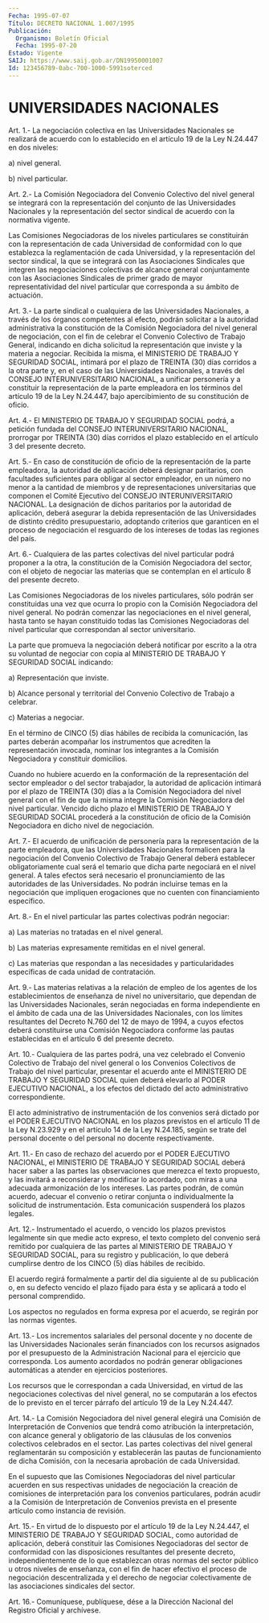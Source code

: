 ```yaml
---
Fecha: 1995-07-07
Título: DECRETO NACIONAL 1.007/1995
Publicación:
  Organismo: Boletín Oficial
  Fecha: 1995-07-20
Estado: Vigente
SAIJ: https://www.saij.gob.ar/DN19950001007
Id: 123456789-0abc-700-1000-5991soterced
---
```

# UNIVERSIDADES NACIONALES

<a id="1"></a>
Art.  1.-  La  negociación  colectiva  en  las  Universidades Nacionales se  realizará  de  acuerdo  con  lo  establecido  en el artículo 19 de la Ley N.24.447 en dos niveles:

a) nivel general.

b) nivel particular.

<a id="2"></a>
Art.  2.-  La  Comisión Negociadora del Convenio Colectivo del nivel general se integrará  con  la  representación del conjunto de las Universidades  Nacionales  y  la  representación   del  sector sindical de acuerdo con la normativa vigente.

Las  Comisiones  Negociadoras  de  los  niveles  particulares   se constituirán    con   la  representación  de  cada  Universidad  de conformidad con  lo  que  establezca  la  reglamentación  de  cada Universidad, y la representación  del  sector  sindical,  la que se integrará    con  las Asociaciones  Sindicales  que  integren  las negociaciones  colectivas  de alcance general conjuntamente con las Asociaciones Sindicales de primer  grado de mayor representatividad del nivel particular que corresponda  a  su  ámbito de  actuación.

<a id="3"></a>
Art.  3.-  La parte sindical o cualquiera de las Universidades Nacionales, a través  de  los órganos competentes al efecto, podrán solicitar  a  la autoridad administrativa  la  constitución  de  la Comisión Negociadora  del nivel general de negociación, con el fin de celebrar el Convenio Colectivo  de Trabajo General, indicando en dicha  solicitud  la representación que  inviste y  la  materia  a negociar. Recibida  la  misma, el MINISTERIO DE TRABAJO Y SEGURIDAD SOCIAL, intimará por el plazo  de  TREINTA  (30) días corridos a la otra parte y, en el caso de las Universidades  Nacionales, a través del CONSEJO INTERUNIVERSITARIO NACIONAL, a unificar  personería y a constituir  la representación  de  la  parte  empleadora  en   los términos  del  artículo  19 de la Ley N.24.447, bajo apercibimiento de su constitución de oficio.

<a id="4"></a>
Art.  4.- El MINISTERIO DE TRABAJO Y SEGURIDAD SOCIAL podrá, a petición fundada    del    CONSEJO   INTERUNIVERSITARIO  NACIONAL, prorrogar por TREINTA (30) días corridos  el  plazo  establecido en el artículo 3 del presente decreto.

<a id="5"></a>
Art. 5.- En caso de constitución de oficio de la representación de la parte empleadora, la autoridad de aplicación deberá designar paritarios,  con facultades  suficientes  para  obligar  al sector empleador,  en  un número no menor a la cantidad de miembros  y  de representaciones  universitarias  que componen el Comité Ejecutivo del CONSEJO INTERUNIVERSITARIO NACIONAL.  La designación de dichos paritarios  por  la  autoridad  de aplicación, deberá asegurar  la debida  representación  de las Universidades  de  distinto crédito presupuestario, adoptando  criterios  que  garanticen en el proceso de negociación el resguardo de los intereses  de todas las regiones del país.

<a id="6"></a>
Art.  6.-  Cualquiera  de  las  partes  colectivas  del  nivel particular podrá  proponer  a  la  otra,  la  constitución  de  la Comisión  Negociadora del  sector,  con  el objeto de negociar las materias que se contemplan en el artículo 8  del  presente decreto.

Las  Comisiones  Negociadoras  de  los  niveles particulares,  sólo podrán  ser constituidas  una  vez que ocurra  lo  propio  con  la Comisión  Negociadora del nivel general.  No  podrán  comenzar  las negociaciones en el nivel general, hasta tanto se hayan constituido  todas las Comisiones Negociadoras del nivel particular que correspondan al sector universitario.

La parte que  promueva la negociación deberá notificar por escrito a la otra su voluntad  de  negociar  con  copia  al  MINISTERIO  DE TRABAJO Y SEGURIDAD SOCIAL indicando:

a) Representación que inviste.

b)  Alcance  personal  y  territorial  del  Convenio  Colectivo de Trabajo a celebrar.

c) Materias a negociar.

En el término de CINCO (5) días hábiles de recibida la comunicación,  las partes  deberán acompañar los instrumentos  que acrediten la representación invocada,  nominar los integrantes a la Comisión Negociadora y constituir domicilios.

Cuando no hubiere acuerdo en la conformación  de la representación del  sector empleador  o  del sector trabajador, la  autoridad  de aplicación  intimará por  el plazo  de  TREINTA  (30)  días  a  la Comisión Negociadora del nivel general  con el fin de que la misma integre  la  Comisión  Negociadora  del nivel  particular.  Vencido dicho plazo el MINISTERIO DE TRABAJO  Y  SEGURIDAD SOCIAL procederá a  la constitución de oficio de la Comisión  Negociadora  en dicho nivel de negociación.

<a id="7"></a>
Art.  7.-  El  acuerdo  de  unificación  de personería para la representación  de  la  parte  empleadora,  que  las  Universidades Nacionales formalicen  para la negociación del Convenio  Colectivo de Trabajo General deberá  establecer obligatoriamente cual será el temario que dicha parte negociará  en  el  nivel  general.  A tales efectos  será  necesario  el pronunciamiento de las autoridades  de las Universidades. No podrán  incluirse temas en la negociación que impliquen erogaciones que no cuenten con financiamiento específico.

<a id="8"></a>
Art.  8.-  En el nivel particular las partes colectivas podrán negociar:

a) Las materias no tratadas en el nivel general.

b) Las materias  expresamente  remitidas  en el nivel general.

c) Las materias que respondan a las necesidades y particularidades específicas de  cada  unidad   de  contratación.

<a id="9"></a>
Art. 9.- Las materias relativas a la relación de empleo de los agentes de  los  establecimientos  de  enseñanza  de  nivel  no universitario, que dependan de las Universidades Nacionales, serán negociadas en forma independiente  en  el ámbito de cada una de las Universidades Nacionales, con los límites  resultantes  del Decreto N.760  del  12 de mayo de 1994, a cuyos efectos deberá constituirse una Comisión  Negociadora  conforme  las  pautas establecidas en el artículo 6 del presente decreto.

<a id="10"></a>
Art. 10.- Cualquiera de las partes podrá, una vez celebrado el Convenio Colectivo  de  Trabajo  del nivel general o los Convenios Colectivos de Trabajo del nivel particular,  presentar  el  acuerdo ante  el  MINISTERIO  DE  TRABAJO  Y  SEGURIDAD SOCIAL quien deberá elevarlo al PODER EJECUTIVO NACIONAL, a  los efectos  del  dictado del acto administrativo correspondiente.

El  acto  administrativo  de instrumentación de los convenios será dictado por el PODER EJECUTIVO  NACIONAL en los plazos previstos en el artículo 11 de la Ley N.23.929  y  en  el  artículo 14 de la Ley N.24.185,  según se trate del personal docente o  del  personal  no docente respectivamente.

<a id="11"></a>
Art. 11.- En caso de rechazo del acuerdo por el PODER EJECUTIVO NACIONAL, el MINISTERIO DE TRABAJO Y SEGURIDAD SOCIAL deberá hacer saber  a  las   partes  las  observaciones  que  merezca  el  texto propuesto, y las  invitará  a reconsiderar y modificar lo acordado, con miras a una adecuada armonización  de los intereses. Las partes podrán, de común acuerdo, adecuar el convenio  o retirar conjunta o individualmente la solicitud de instrumentación.  Esta comunicación suspenderá los plazos legales.

<a id="12"></a>
Art.  12.-  Instrumentado  el  acuerdo,  o  vencido los plazos previstos legalmente sin que medie acto expreso, el  texto completo del  convenio  será remitido  por  cualquiera  de  las  partes  al MINISTERIO  DE  TRABAJO  Y SEGURIDAD  SOCIAL,  para su registro  y publicación, lo que deberá cumplirse dentro de los  CINCO  (5) días hábiles de recibido.

El acuerdo regirá formalmente a partir del día siguiente al  de su publicación o,  en su defecto vencido el plazo fijado para ésta  y se aplicará a todo el personal comprendido.

Los aspectos no regulados  en  forma  expresa  por  el acuerdo, se regirán por las normas vigentes.

<a id="13"></a>
Art. 13.- Los incrementos salariales del personal docente y no docente  de  las Universidades Nacionales serán financiados con los recursos  asignados por  el  presupuesto  de  la  Administración Nacional para el ejercicio  que corresponda. Los aumento acordados no podrán generar obligaciones automáticas a atender en ejercicios posteriores.

Los recursos que le correspondan a cada Universidad,  en virtud de las negociaciones colectivas del nivel general, no se computarán  a los  efectos de lo previsto en el tercer párrafo del artículo 19 de la Ley N.24.447.

<a id="14"></a>
Art. 14.- La Comisión Negociadora del nivel general elegirá una Comisión de Interpretación de Convenios que tendrá como atribución la  interpretación, con alcance  general  y  obligatorio  de  las cláusulas  de los convenios colectivos celebrados en el sector. Las partes colectivas  del nivel general reglamentarán su composición y establecerán las pautas  de  funcionamiento  de dicha Comisión, con la necesaria aprobación de cada Universidad.

En  el  supuesto  que  las  Comisiones  Negociadoras    del  nivel particular acuerden en sus respectivas unidades de negociación  la creación  de comisiones  de  interpretación  para  los  convenios particulares, podrán acudir  a  la Comisión  de  Interpretación de Convenios  prevista  en  el presente  artículo como instancia  de revisión.

<a id="15"></a>
Art.  15.-  En virtud de lo dispuesto por el artículo 19 de la Ley N.24.447, el MINISTERIO  DE  TRABAJO  Y  SEGURIDAD SOCIAL, como autoridad    de  aplicación,  deberá  constituir  las    Comisiones Negociadoras  del  sector de  conformidad  con  las  disposiciones resultantes del  presente  decreto, independientemente  de  lo que establezcan  otras  normas  del  sector  público u otros niveles de enseñanza, con el fin de hacer efectivo el  proceso  de negociación descentralizada  y  el  derecho de negociar colectivamente  de  las asociaciones sindicales del sector.

<a id="16"></a>
Art. 16.- Comuníquese, publíquese, dése a la Dirección Nacional del Registro Oficial y archívese.